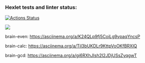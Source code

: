 ### Hexlet tests and linter status:
[![Actions Status](https://github.com/Wicked93/frontend-project-lvl1/workflows/hexlet-check/badge.svg)](https://github.com/Wicked93/frontend-project-lvl1/actions)

<a href="https://codeclimate.com/github/codeclimate/codeclimate/maintainability"><img src="https://api.codeclimate.com/v1/badges/a99a88d28ad37a79dbf6/maintainability" /></a>

brain-even: https://asciinema.org/a/K24QLp9fj5CoiLg9vpaqYncsP

brain-calc: https://asciinema.org/a/Til3bUKDLr9KttpVoOKfBRXlQ

brain-gcd: https://asciinema.org/a/gi6RXhJIsh2I2JDjUSsZyqgwT
